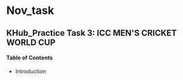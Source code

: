 # Nov_task

## KHub_Practice Task 3: ICC MEN'S CRICKET WORLD CUP

#### Table of Contents
- Introduction
